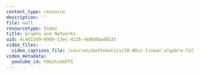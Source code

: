 ```yaml
---
content_type: resource
description: ''
file: null
resourcetype: Video
title: Graphs and Networks
uid: 4c4d13d9-6909-13ec-412b-4e8688a48533
video_files:
  video_captions_file: /courses/mathematics/18-06sc-linear-algebra-fall-2011/resource-index/graphs-and-networks/h0m2tsmSPTI.vtt
video_metadata:
  youtube_id: h0m2tsmSPTI
---
```

